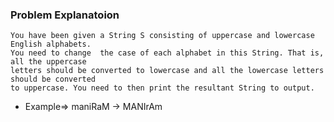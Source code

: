 ### Problem Explanatoion

```
You have been given a String S consisting of uppercase and lowercase English alphabets. 
You need to change  the case of each alphabet in this String. That is, all the uppercase 
letters should be converted to lowercase and all the lowercase letters should be converted 
to uppercase. You need to then print the resultant String to output.

```
* Example=> maniRaM  -> MANIrAm
 
